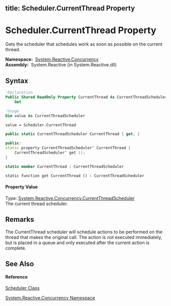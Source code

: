 title: Scheduler.CurrentThread Property
---
# Scheduler.CurrentThread Property

Gets the scheduler that schedules work as soon as possible on the current thread.

**Namespace:**  [System.Reactive.Concurrency](System.Reactive.Concurrency/System.Reactive.Concurrency)  
**Assembly:**  System.Reactive (in System.Reactive.dll)

## Syntax

```vb
'Declaration
Public Shared ReadOnly Property CurrentThread As CurrentThreadScheduler
    Get
```

```vb
'Usage
Dim value As CurrentThreadScheduler

value = Scheduler.CurrentThread
```

```csharp
public static CurrentThreadScheduler CurrentThread { get; }
```

```c++
public:
static property CurrentThreadScheduler^ CurrentThread {
    CurrentThreadScheduler^ get ();
}
```

```fsharp
static member CurrentThread : CurrentThreadScheduler
```

```jscript
static function get CurrentThread () : CurrentThreadScheduler
```

#### Property Value

Type: [System.Reactive.Concurrency.CurrentThreadScheduler](CurrentThreadScheduler/CurrentThreadScheduler)  
The current thread scheduler.

## Remarks

The CurrentThread scheduler will schedule actions to be performed on the thread that makes the original call. The action is not executed immediately, but is placed in a queue and only executed after the current action is complete.

## See Also

#### Reference

[Scheduler Class](Scheduler/Scheduler)

[System.Reactive.Concurrency Namespace](System.Reactive.Concurrency/System.Reactive.Concurrency)






